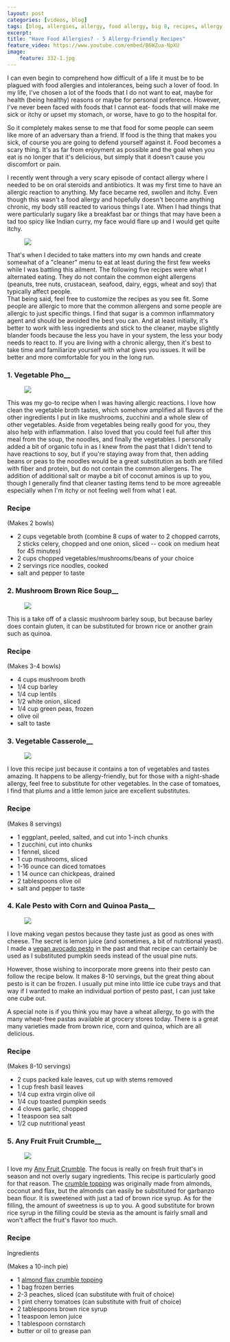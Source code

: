 ```yaml
---
layout: post
categories: [videos, blog]
tags: [blog, allergies, allergy, food allergy, big 8, recipes, allergy friendly, allergy friendly recipes, allergy friendly foods]
excerpt: 
title: "Have Food Allergies? - 5 Allergy-Friendly Recipes"
feature_video: https://www.youtube.com/embed/B6WZua-NpXU
image:
    feature: 332-1.jpg
---
```


I can even begin to comprehend how difficult of a life it must be to be plagued with food allergies and intolerances, being such a lover of food.  In my life, I've chosen a lot of the foods that I do not want to eat, maybe for health (being healthy) reasons or maybe for personal preference. However, I've never been faced with foods that I cannot eat- foods that will make me sick or itchy or upset my stomach, or worse, have to go to the hospital for.

So it completely makes sense to me that food for some people can seem like more of an adversary than a friend.  If food is the thing that makes you sick, of course you are going to defend yourself against it.  Food becomes a scary thing.  It's as far from enjoyment as possible and the goal when you eat is no longer that it's delicious, but simply that it doesn't cause you discomfort or pain.

I recently went through a very scary episode of contact allergy where I needed to be on oral steroids and antibiotics.  It was my first time to have an allergic reaction to anything.  My face became red, swollen and itchy.  Even though this wasn't a food allergy and hopefully doesn't become anything chronic, my body still reacted to various things I ate.  When I had things that were particularly sugary like a breakfast bar or things that may have been a tad too spicy like Indian curry, my face would flare up and I would get quite itchy.

<figure>
    <img src="/images/332-5.jpg">
</figure>


That's when I decided to take matters into my own hands and create somewhat of a "cleaner" menu to eat at least during the first few weeks while I was battling this ailment.  The following five recipes were what I alternated eating.  They do not contain the common eight allergens (peanuts, tree nuts, crustacean, seafood, dairy, eggs, wheat and soy) that typically affect people.  
That being said, feel free to customize the recipes as you see fit.  Some people are allergic to more that the common allergens and some people are allergic to just specific things.  I find that sugar is a common inflammatory agent and should be avoided the best you can.  And at least initially, it's better to work with less ingredients and stick to the cleaner, maybe slightly blander foods because the less you have in your system, the less your body needs to react to.  If you are living with a chronic allergy, then it's best to take time and familiarize yourself with what gives you issues.  It will be better and more comfortable for you in the long run. 

### 1. Vegetable Pho__

<figure>
    <img src="/images/332-2.jpg">
</figure>

This was my go-to recipe when I was having allergic reactions.  I love how clean the vegetable broth tastes, which somehow amplified all flavors of the other ingredients I put in like mushrooms, zucchini and a whole slew of other vegetables.  Aside from vegetables being really good for you, they also help with inflammation.  I also loved that you could feel full after this meal from the soup, the noodles, and finally the vegetables.  I personally added a bit of organic tofu in as I knew from the past that I didn't tend to have reactions to soy, but if you're staying away from that, then adding beans or peas to the noodles would be a great substitution as both are filled with fiber and protein, but do not contain the common allergens.  The addition of additional salt or maybe a bit of coconut aminos is up to you, though I generally find that cleaner tasting items tend to be more agreeable especially when I'm itchy or not feeling well from what I eat.

### Recipe

(Makes 2 bowls)

- 2 cups vegetable broth (combine 8 cups of water to 2 chopped carrots, 2 sticks celery, chopped and one onion, sliced -- cook on medium heat for 45 minutes)
- 2 cups chopped vegetables/mushrooms/beans of your choice
- 2 servings rice noodles, cooked
- salt and pepper to taste



### 2. Mushroom Brown Rice Soup__

<figure>
    <img src="/images/332-3.jpg">
</figure>

This is a take off of a classic mushroom barley soup, but because barley does contain gluten, it can be substituted for brown rice or another grain such as quinoa.

### Recipe

(Makes 3-4 bowls)

- 4 cups mushroom broth
- 1/4 cup barley
- 1/4 cup lentils
- 1/2 white onion, sliced
- 1/4 cup green peas, frozen
- olive oil
- salt to taste

### 3. Vegetable Casserole__

<figure>
    <img src="/images/332-4.jpg">
</figure>

I love this recipe just because it contains a ton of vegetables and tastes amazing.  It happens to be allergy-friendly, but for those with a night-shade allergy, feel free to substitute for other vegetables.  In the case of tomatoes, I find that plums and a little lemon juice are excellent substitutes.

### Recipe

(Makes 8 servings)

- 1 eggplant, peeled, salted, and cut into 1-inch chunks
- 1 zucchini, cut into chunks
- 1 fennel, sliced
- 1 cup mushrooms, sliced
- 1-16 ounce can diced tomatoes
- 1 14 ounce can chickpeas, drained
- 2 tablespoons olive oil
- salt and pepper to taste


### 4. Kale Pesto with Corn and Quinoa Pasta__

<figure>
    <img src="/images/226-7.jpg">
</figure>

I love making vegan pestos because they taste just as good as ones with cheese.  The secret is lemon juice (and sometimes, a bit of nutritional yeast).  I made a [vegan avocado pesto](http://eastmeetskitchen.com/videos/recipes/vegan-avocado-pesto/) in the past and that recipe can certainly be used as I substituted pumpkin seeds instead of the usual pine nuts.  

However, those wishing to incorporate more greens into their pesto can follow the recipe below.  It makes 8-10 servings, but the great thing about pesto is it can be frozen.  I usually put mine into little ice cube trays and that way if I wanted to make an individual portion of pesto past, I can just take one cube out.  

A special note is if you think you may have a wheat allergy, to go with the many wheat-free pastas available at grocery stores today.  There is a great many varieties made from brown rice, corn and quinoa, which are all delicious.

### Recipe

(Makes 8-10 servings)

- 2 cups packed kale leaves, cut up with stems removed
- 1 cup fresh basil leaves
- 1/4 cup extra virgin olive oil
- 1/4 cup toasted pumpkin seeds
- 4 cloves garlic, chopped
- 1 teaspoon sea salt
- 1/2 cup nutritional yeast



### 5. Any Fruit Fruit Crumble__

<figure>
    <img src="/images/152-8.jpg">
</figure>

I love my [Any Fruit Crumble](http://eastmeetskitchen.com/recipes/blackberry-tomato-fruit-crumble/).  The focus is really on fresh fruit that's in season and not overly sugary ingredients.  This recipe is particularly good for that reason.  The [crumble topping](http://eastmeetskitchen.com/recipes/high-protein-almond-flax-crumble-topping/) was originally made from almonds, coconut and flax, but the almonds can easily be substituted for garbanzo bean flour.  It is sweetened with just a tad of brown rice syrup.  As for the filling, the amount of sweetness is up to you.  A good substitute for brown rice syrup in the filling could be stevia as the amount is fairly small and won't affect the fruit's flavor too much.

### Recipe

Ingredients

(Makes a 10-inch pie)

- 1 [almond flax crumble topping](http://eastmeetskitchen.com/recipes/high-protein-almond-flax-crumble-topping/)
- 1 bag frozen berries
- 2-3 peaches, sliced (can substitute with fruit of choice)
- 1 pint cherry tomatoes (can substitute with fruit of choice)
- 2 tablespoons brown rice syrup
- 1 teaspoon lemon juice
- 1 tablespoon cornstarch
- butter or oil to grease pan

